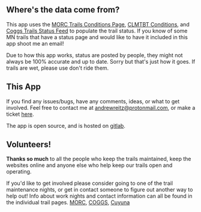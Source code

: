 ## Where's the data come from?

This app uses the [MORC Trails Conditions Page](http://www.morcmtb.org/forums/trailconditions.php),
[CLMTBT Conditions](https://www.cuyunalakesmtb.com/currentconditions), and 
[Coggs Trails Status Feed](https://www.coggs.com/trail-feed-twitter) to populate the trail status. If you 
know of some MN trails that have a status page and would like to have it included in this app shoot me an email!

Due to how this app works, status are posted by people, they might not always be 100% accurate and up to date. 
Sorry but that's just how it goes. If trails are wet, please use don't ride them.

## This App

If you find any issues/bugs, have any comments, ideas, or what to get involved. Feel free to
contact me at [andrewreitz@protonmail.com](mail://andrewreitz@protonmail.com), or make a ticket 
[here](https://gitlab.com/andrew.reitz/mn-trail-conditions-app/-/issues).

The app is open source, and is hosted on [gitlab](https://gitlab.com/andrew.reitz/mn-trail-conditions-app/).

## Volunteers!

**Thanks so much** to all the people who keep the trails maintained, keep the websites online and
anyone else who help keep our trails open and operating.

If you'd like to get involved please consider going to one of the trail maintenance nights,
or get in contact someone to figure out another way to help out! Info about work nights and
contact information can all be found in the individual trail pages. [MORC](http://www.morcmtb.org/trail/), 
[COGGS](https://www.coggs.com/volunteer), [Cuyuna](https://www.cuyunalakesmtb.com/) 
